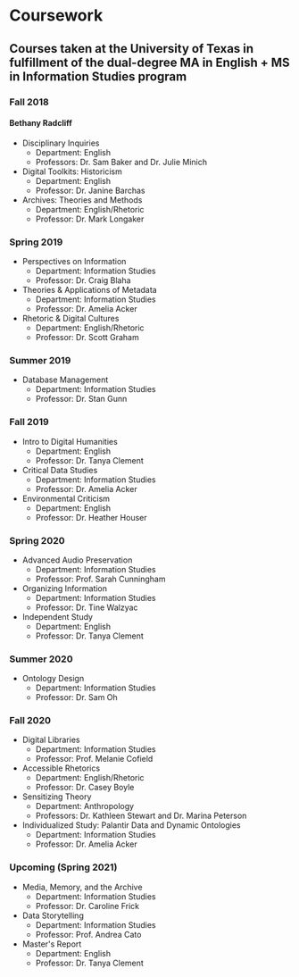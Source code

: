 # Coursework

## Courses taken at the University of Texas in fulfillment of the dual-degree MA in English + MS in Information Studies program

### Fall 2018

#### Bethany Radcliff
 
- Disciplinary Inquiries
	- Department: English
	- Professors: Dr. Sam Baker and Dr. Julie Minich
- Digital Toolkits: Historicism
	- Department: English
	- Professor: Dr. Janine Barchas
- Archives: Theories and Methods
	- Department: English/Rhetoric
	- Professor: Dr. Mark Longaker

### Spring 2019
- Perspectives on Information
	- Department: Information Studies
	- Professor: Dr. Craig Blaha
- Theories & Applications of Metadata
	- Department: Information Studies
	- Professor: Dr. Amelia Acker
- Rhetoric & Digital Cultures
	- Department: English/Rhetoric
	- Professor: Dr. Scott Graham

### Summer 2019
- Database Management
	- Department: Information Studies
	- Professor: Dr. Stan Gunn
	
### Fall 2019
- Intro to Digital Humanities
	- Department: English
	- Professor: Dr. Tanya Clement
- Critical Data Studies
	- Department: Information Studies
	- Professor: Dr. Amelia Acker
- Environmental Criticism
	- Department: English
	- Professor: Dr. Heather Houser

### Spring 2020
- Advanced Audio Preservation
	- Department: Information Studies
	- Professor: Prof. Sarah Cunningham
- Organizing Information
	- Department: Information Studies
	- Professor: Dr. Tine Walzyac
- Independent Study
	- Department: English
	- Professor: Dr. Tanya Clement
	
### Summer 2020
- Ontology Design
	- Department: Information Studies
	- Professor: Dr. Sam Oh
	
### Fall 2020
- Digital Libraries
	- Department: Information Studies
	- Professor: Prof. Melanie Cofield
- Accessible Rhetorics
	- Department: English/Rhetoric
	- Professor: Dr. Casey Boyle
- Sensitizing Theory
	- Department: Anthropology
	- Professors: Dr. Kathleen Stewart and Dr. Marina Peterson
- Individualized Study: Palantir Data and Dynamic Ontologies
	- Department: Information Studies
	- Professor: Dr. Amelia Acker

### Upcoming (Spring 2021)
- Media, Memory, and the Archive
	- Department: Information Studies
	- Professor: Dr. Caroline Frick
- Data Storytelling
	- Department: Information Studies
	- Professor: Prof. Andrea Cato
- Master's Report
	- Department: English
	- Professor: Dr. Tanya Clement
